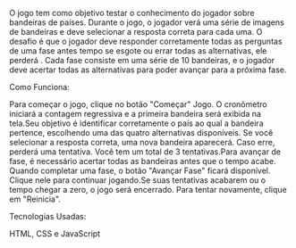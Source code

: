 O jogo tem como objetivo testar o conhecimento do jogador sobre bandeiras de países. Durante o jogo, o jogador verá uma série de imagens de bandeiras e deve selecionar a resposta correta para cada uma. O desafio é que o jogador deve responder corretamente todas as perguntas de uma fase antes tempo se esgote ou  errar todas as alternativas, ele perderá . Cada fase consiste em uma série de 10 bandeiras, e o jogador deve acertar todas as alternativas para poder avançar para a próxima fase.

Como Funciona:

Para começar o jogo, clique no botão "Começar" Jogo. O cronômetro iniciará a contagem regressiva e a primeira bandeira será exibida na tela.Seu objetivo é identificar corretamente o país ao qual a bandeira pertence, escolhendo uma das quatro alternativas disponíveis. Se você selecionar a resposta correta, uma nova bandeira aparecerá. Caso erre, perderá uma tentativa. Você tem um total de 3 tentativas.Para avançar de fase, é necessário acertar todas as bandeiras antes que o tempo acabe. Quando completar uma fase, o botão "Avançar Fase" ficará disponível. Clique nele para continuar jogando.Se suas tentativas acabarem ou o tempo chegar a zero, o jogo será encerrado. Para tentar novamente, clique em "Reinicia".

Tecnologias Usadas:

HTML,
CSS e
JavaScript
